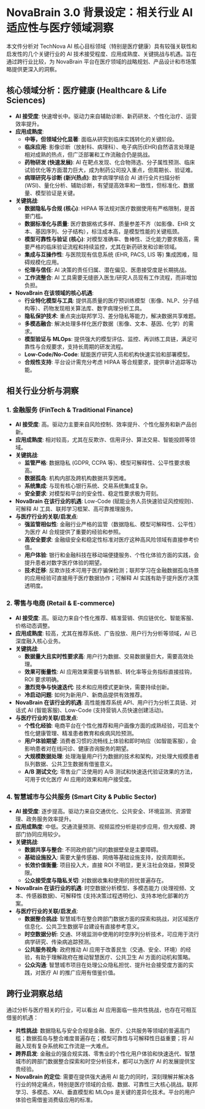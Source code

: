 # NovaBrain 3.0 背景设定：相关行业 AI 适应性与医疗领域洞察

本文件分析对 TechNova AI 核心目标领域（特别是医疗健康）具有较强关联性和启发性的几个关键行业的 AI 技术接受程度、应用成熟度、关键挑战与机遇。旨在通过跨行业比较，为 NovaBrain 平台在医疗领域的战略规划、产品设计和市场策略提供更深入的洞察。

## 核心领域分析：医疗健康 (Healthcare & Life Sciences)

*   **AI 接受度**: 快速增长中。驱动力来自辅助诊断、新药研发、个性化治疗、运营效率提升。
*   **应用成熟度**: 
    *   **中等，但领域分化显著**: 面临从研究到临床实践转化的关键阶段。
    *   **临床应用**: 影像诊断（放射科、病理科）、电子病历(EHR)自然语言处理是相对成熟的热点，但广泛部署和工作流融合仍是挑战。
    *   **药物研发 (快速发展)**: AI 在靶点发现、化合物筛选、分子属性预测、临床试验优化等方面潜力巨大，成为制药公司投入重点，但周期长、验证难。
    *   **病理研究与诊断 (新兴热点)**: 数字病理学结合 AI 进行全片扫描分析(WSI)、量化分析、辅助诊断，有望提高效率和一致性，但标准化、数据量、模型验证是关键。
*   **关键挑战**:
    *   **数据隐私与合规 (核心)**: HIPAA 等法规对医疗数据使用有严格限制，是首要门槛。
    *   **数据标准化与质量**: 医疗数据格式多样、质量参差不齐（如影像、EHR 文本、基因序列、分子结构），标注成本高，是模型性能的关键瓶颈。
    *   **模型可靠性与验证 (核心)**: 对模型准确率、鲁棒性、泛化能力要求极高，需要严格的临床验证流程和持续监控，尤其在新药研发和诊断领域。
    *   **集成与互操作性**: 与医院现有信息系统 (EHR, PACS, LIS 等) 集成困难，阻碍规模化应用。
    *   **伦理与信任**: AI 决策的责任归属、潜在偏见、医患接受度是长期挑战。
    *   **工作流整合**: AI 工具需要无缝嵌入医生/研究人员现有工作流程，而非增加负担。
*   **NovaBrain 在该领域的核心机遇**: 
    *   **行业特化模型与工具**: 提供高质量的医疗预训练模型（影像、NLP、分子结构等）、药物发现相关算法库、数字病理分析工具。
    *   **隐私保护技术**: 重点突出联邦学习、差分隐私等能力，解决数据共享难题。
    *   **多模态融合**: 解决处理多样化医疗数据（影像、文本、基因、化学）的需求。
    *   **模型验证与 MLOps**: 提供强大的模型评估、监控、再训练工具链，满足可靠性与合规要求，支持长周期的研发流程。
    *   **Low-Code/No-Code**: 赋能医疗研究人员和机构快速实验和部署模型。
    *   **合规性支持**: 平台设计需充分考虑 HIPAA 等合规要求，提供审计追踪等功能。

## 相关行业分析与洞察

### 1. 金融服务 (FinTech & Traditional Finance)

*   **AI 接受度**: 高。驱动力主要来自风险控制、效率提升、个性化服务和新产品创新。
*   **应用成熟度**: 相对较高，尤其在反欺诈、信用评分、算法交易、智能投顾等领域。
*   **关键挑战**:
    *   **监管严格**: 数据隐私 (GDPR, CCPA 等)、模型可解释性、公平性要求极高。
    *   **数据孤岛**: 机构内部及跨机构数据共享困难。
    *   **系统集成**: 与现有核心银行系统、交易系统集成复杂。
    *   **安全要求**: 对模型和平台的安全性、稳定性要求极为苛刻。
*   **NovaBrain 在该行业的机遇**: Low-Code (赋能业务人员快速验证风控规则)、可解释 AI 工具、联邦学习框架、高可靠推理服务。
*   **与医疗行业的关联/启发点**:
    *   **强监管相似性**: 金融行业严格的监管（数据隐私、模型可解释性、公平性）为医疗 AI 合规提供了重要的经验和参照。
    *   **高安全要求**: 金融级安全和稳定性标准对医疗这种高风险领域有直接参考价值。
    *   **用户体验**: 银行和金融科技在移动端便捷服务、个性化体验方面的实践，会提升患者对数字医疗体验的期望。
    *   **技术迁移**: 反欺诈技术可用于医疗骗保检测；联邦学习在金融数据孤岛场景的应用经验可直接用于医疗数据协作；可解释 AI 实践有助于提升医疗决策透明度。

### 2. 零售与电商 (Retail & E-commerce)

*   **AI 接受度**: 高。驱动力来自个性化推荐、精准营销、供应链优化、智能客服、价格动态调整。
*   **应用成熟度**: 较高，尤其在推荐系统、广告投放、用户行为分析等领域，AI 已深度融入核心业务。
*   **关键挑战**:
    *   **数据量大且实时性要求高**: 用户行为数据、交易数据量巨大，需要高效处理。
    *   **效果可衡量性**: AI 应用效果需要与销售额、转化率等业务指标直接挂钩，ROI 要求明确。
    *   **激烈竞争与快速迭代**: 技术和应用模式更新快，需要持续创新。
    *   **冷启动问题**: 如何为新用户、新商品提供有效推荐。
*   **NovaBrain 在该行业的机遇**: 高性能推荐系统 API、用户行为分析工具链、对话式 AI (智能客服)、Low-Code (支持营销人员快速创建活动)。
*   **与医疗行业的关联/启发点**:
    *   **个性化经验**: 电商平台在个性化推荐和用户画像方面的成熟经验，可启发个性化健康管理、精准患者教育和疾病风险预测。
    *   **用户体验期望**: 消费者习惯的流畅线上体验和即时响应（如智能客服），会影响患者对在线问诊、健康咨询服务的期望。
    *   **大规模数据处理**: 处理海量用户行为数据的技术和架构，对处理大规模患者队列数据、公共卫生数据有借鉴意义。
    *   **A/B 测试文化**: 零售业广泛使用的 A/B 测试和快速迭代验证效果的方法，可用于优化医疗 AI 应用的效果和用户接受度。

### 4. 智慧城市与公共服务 (Smart City & Public Sector)

*   **AI 接受度**: 逐步提高。驱动力来自交通优化、公共安全、环境监测、资源管理、政务服务效率提升。
*   **应用成熟度**: 中低。交通流量预测、视频监控分析是初步应用，但大规模、跨部门协同应用较少。
*   **关键挑战**:
    *   **数据共享与整合**: 不同政府部门间的数据壁垒是主要障碍。
    *   **基础设施投入**: 需要大量传感器、网络等基础设施支持，投资周期长。
    *   **长效价值衡量**: 项目投入大，直接 ROI 不明显，更关注社会效益，预算受限。
    *   **公众接受度与隐私关切**: 对数据收集和使用的担忧普遍存在。
*   **NovaBrain 在该行业的机遇**: 时空数据分析模型、多模态能力 (处理视频、文本、传感器数据)、可解释性 (支持决策过程透明化)、支持本地化部署的方案。
*   **与医疗行业的关联/启发点**:
    *   **数据整合挑战**: 智慧城市在整合跨部门数据方面的探索和挑战，对区域医疗信息化、公共卫生数据平台建设有直接参考意义。
    *   **时空数据分析**: 交通、环境监测中使用的时空序列分析技术，可应用于流行病学研究、传染病追踪预测。
    *   **公共服务视角**: 政府推动 AI 应用于改善民生（交通、安全、环境）的经验，有助于理解政府在推动智慧医疗、公共卫生 AI 方面的动机和策略。
    *   **公众沟通**: 智慧城市项目在处理公众隐私担忧、提升社会接受度方面的实践，对医疗 AI 的推广应用有借鉴价值。

## 跨行业洞察总结

通过分析与医疗相关的行业，可以看出 AI 应用面临一些共性挑战，也存在可相互借鉴的机遇：
*   **共性挑战**: 数据隐私与安全合规是金融、医疗、公共服务等领域的普遍高门槛；数据孤岛与整合难度普遍存在；模型可靠性与可解释性日益重要；将 AI 融入现有复杂系统和工作流是一大难点。
*   **跨界启发**: 金融业的强合规实践、零售业的个性化用户体验和快速迭代、智慧城市的跨部门数据整合探索和时空分析技术，都可以为医疗 AI 的发展提供宝贵经验。
*   **NovaBrain 的定位**: 需要在提供强大通用 AI 能力的同时，深刻理解并解决各行业的特定痛点，特别是医疗领域的合规、数据、可靠性三大核心挑战。联邦学习、多模态、XAI、垂直模型和 MLOps 是关键的差异化技术。平台的用户体验也需借鉴消费级应用的标准。 